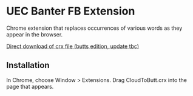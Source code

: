 UEC Banter FB Extension
=============

Chrome extension that replaces occurrences of various words as they appear in the browser.

[Direct download of crx file (butts edition, update tbc)](https://github.com/hank/cloud-to-butt/blob/master/CloudToButt.crx?raw=true)

Installation
------------

In Chrome, choose Window > Extensions.  Drag CloudToButt.crx into the page that appears.
